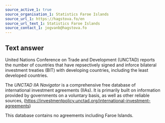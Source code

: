 ```yaml
---
source_active_1: true
source_organisation_1: Statistics Faroe Islands
source_url_1: https://hagstova.fo/en
source_url_text_1: Statistics Faroe Islands
source_contact_1: jogvanb@hagstova.fo
---
```

## Text answer  
United Nations Conference on Trade and Development (UNCTAD) reports the number of countries that have repsectively signed and inforce bilateral investment treaties (BIT) with developing countries, including the least developed countries.  
  
The *UNCTAD IIA Navigator* is a comprehensive free database of international investment agreements (IIAs). It is primarily built on information provided by governments on a voluntary basis, as well as other reliable sources, (https://investmentpolicy.unctad.org/international-investment-agreements)  
  
This database contains no agreements including Faroe Islands.
